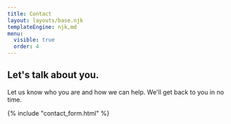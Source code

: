 ```yaml
---
title: Contact
layout: layouts/base.njk
templateEngine: njk,md
menu:
  visible: true
  order: 4
---
```


## Let's talk about you.
Let us know who you are and how we can help. We'll get back to you in no time.

{% include "contact_form.html" %}
